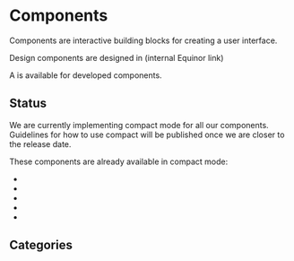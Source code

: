 # Components

Components are interactive building blocks for creating a user interface.

Design components are designed in (internal Equinor link)

A is available for developed components.

## Status

We are currently implementing compact mode for all our components. Guidelines for how to use compact will be published once we are closer to the release date.

These components are already available in compact mode:

-
-
-
-
-

## Categories
